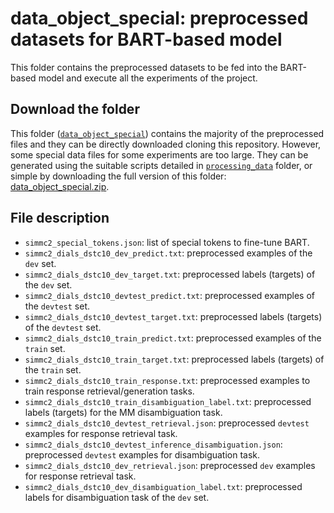 # data_object_special: preprocessed datasets for BART-based model
This folder contains the preprocessed datasets to be fed into the BART-based model and execute all the experiments of the project.


## Download the folder
This folder ([`data_object_special`](https://github.com/AlejandroSantorum/simmc2-Multimodal_Coreference_Resolution/tree/main/models/bart_only_coref/data_object_special)) contains the majority of the preprocessed files and they can be directly downloaded cloning this repository. However, some special data files for some experiments are too large. They can be generated using the suitable scripts detailed in [`processing_data`](https://github.com/AlejandroSantorum/simmc2-Multimodal_Coreference_Resolution/tree/main/models/bart_only_coref/processing_data) folder, or simple by downloading the full version of this folder: [data_object_special.zip](https://drive.google.com/file/d/1LsnwUyt_ZG-e1OS-Hiud7ERvU8jpD4KA/view?usp=sharing).


## File description

- `simmc2_special_tokens.json`: list of special tokens to fine-tune BART.
- `simmc2_dials_dstc10_dev_predict.txt`: preprocessed examples of the `dev` set.
- `simmc2_dials_dstc10_dev_target.txt`: preprocessed labels (targets) of the `dev` set.
- `simmc2_dials_dstc10_devtest_predict.txt`: preprocessed examples of the `devtest` set.
- `simmc2_dials_dstc10_devtest_target.txt`: preprocessed labels (targets) of the `devtest` set.
- `simmc2_dials_dstc10_train_predict.txt`: preprocessed examples of the `train` set.
- `simmc2_dials_dstc10_train_target.txt`: preprocessed labels (targets) of the `train` set.
- `simmc2_dials_dstc10_train_response.txt`: preprocessed examples to train response retrieval/generation tasks.
- `simmc2_dials_dstc10_train_disambiguation_label.txt`: preprocessed labels (targets) for the MM disambiguation task.
- `simmc2_dials_dstc10_devtest_retrieval.json`: preprocessed `devtest` examples for response retrieval task.
- `simmc2_dials_dstc10_devtest_inference_disambiguation.json`: preprocessed `devtest` examples for disambiguation task.
- `simmc2_dials_dstc10_dev_retrieval.json`: preprocessed `dev` examples for response retrieval task.
- `simmc2_dials_dstc10_dev_disambiguation_label.txt`: preprocessed labels for disambiguation task of the `dev` set.

